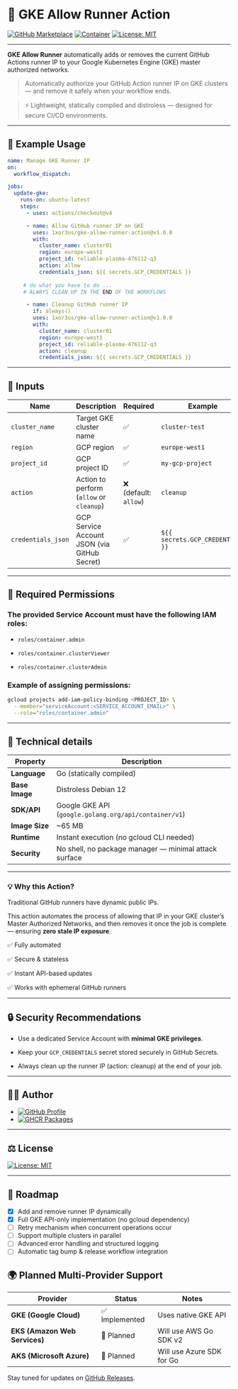 ﻿# 🔐 GKE Allow Runner Action

[![GitHub Marketplace](https://img.shields.io/badge/GitHub%20Marketplace-GKE%20Allow%20Runner-blue?logo=github)](https://github.com/marketplace/actions/gke-allow-runner)
[![Container](https://img.shields.io/badge/Image-ghcr.io%2F1xor3us%2Fgke--allow--runner--action-blue)](https://github.com/1xor3us/gke-allow-runner-action/pkgs/container/gke-allow-runner-action)
[![License: MIT](https://img.shields.io/badge/License-MIT-green.svg)](./LICENSE)

---

**GKE Allow Runner** automatically adds or removes the current GitHub Actions runner IP  to your Google Kubernetes Engine (GKE) master authorized networks.

> Automatically authorize your GitHub Action runner IP on GKE clusters — and remove it safely when your workflow ends.

> ⚡ Lightweight, statically compiled and distroless — designed for secure CI/CD environments.

---

## 🚀 Example Usage

```yaml
name: Manage GKE Runner IP
on:
  workflow_dispatch:

jobs:
  update-gke:
    runs-on: ubuntu-latest
    steps:
      - uses: actions/checkout@v4

      - name: Allow GitHub runner IP on GKE
        uses: 1xor3us/gke-allow-runner-action@v1.0.0
        with:
          cluster_name: cluster01
          region: europe-west1
          project_id: reliable-plasma-476112-q3
          action: allow
          credentials_json: ${{ secrets.GCP_CREDENTIALS }}
     
     # do what you have to do ...
     # ALWAYS CLEAN UP IN THE END OF THE WORKFLOWS

      - name: Cleanup GitHub runner IP
        if: always()
        uses: 1xor3us/gke-allow-runner-action@v1.0.0
        with:
          cluster_name: cluster01
          region: europe-west1
          project_id: reliable-plasma-476112-q3
          action: cleanup
          credentials_json: ${{ secrets.GCP_CREDENTIALS }}
```

---

## 🧩 Inputs

| Name               | Description                                  | Required             | Example                          |
| ------------------ | -------------------------------------------- | -------------------- | -------------------------------- |
| `cluster_name`     | Target GKE cluster name                      | ✅                    | `cluster-test`                   |
| `region`           | GCP region                                   | ✅                    | `europe-west1`                   |
| `project_id`       | GCP project ID                               | ✅                    | `my-gcp-project`                 |
| `action`           | Action to perform (`allow` or `cleanup`)     | ❌ (default: `allow`) | `cleanup`                        |
| `credentials_json` | GCP Service Account JSON (via GitHub Secret) | ✅                    | `${{ secrets.GCP_CREDENTIALS }}` |

---

## 🔑 Required Permissions

### The provided Service Account must have the following IAM roles:

- `roles/container.admin`

- `roles/container.clusterViewer`

- `roles/container.clusterAdmin`

### Example of assigning permissions:

```bash
gcloud projects add-iam-policy-binding <PROJECT_ID> \
  --member="serviceAccount:<SERVICE_ACCOUNT_EMAIL>" \
  --role="roles/container.admin"
```

---

## 🧰 Technical details

| Property       | Description                                           |
| -------------- | ----------------------------------------------------- |
| **Language**   | Go (statically compiled)                              |
| **Base Image** | Distroless Debian 12                                  |
| **SDK/API**    | Google GKE API (`google.golang.org/api/container/v1`) |
| **Image Size** | ~65 MB                                                |
| **Runtime**    | Instant execution (no gcloud CLI needed)              |
| **Security**   | No shell, no package manager — minimal attack surface |

---

### 💡 Why this Action?

Traditional GitHub runners have dynamic public IPs.

This action automates the process of allowing that IP in your GKE cluster’s Master Authorized Networks,
and then removes it once the job is complete — ensuring **zero stale IP exposure**.

✅ Fully automated

✅ Secure & stateless

✅ Instant API-based updates

✅ Works with ephemeral GitHub runners

---

## 🔒 Security Recommendations

- Use a dedicated Service Account with **minimal GKE privileges**.

- Keep your `GCP_CREDENTIALS` secret stored securely in GitHub Secrets.

- Always clean up the runner IP (action: cleanup) at the end of your job.

---

## 🧑‍💻 Author

- [![GitHub Profile](https://img.shields.io/badge/GitHub%20Profile-1xor3us-blue?logo=github)](https://github.com/1xor3us)
- [![GHCR Packages](https://img.shields.io/badge/GHCR%20Packages-gke--allow--runner--action-blue?logo=github)](https://github.com/1xor3us)

---

## ⚖️ License

[![License: MIT](https://img.shields.io/badge/License-MIT-green.svg)](./LICENSE)

---

## 🧭 Roadmap

- [x] Add and remove runner IP dynamically  
- [x] Full GKE API-only implementation (no gcloud dependency)  
- [ ] Retry mechanism when concurrent operations occur  
- [ ] Support multiple clusters in parallel  
- [ ] Advanced error handling and structured logging  
- [ ] Automatic tag bump & release workflow integration  

## 🌍 Planned Multi-Provider Support

| Provider | Status | Notes |
|-----------|---------|-------|
| **GKE (Google Cloud)** | ✅ Implemented | Uses native GKE API |
| **EKS (Amazon Web Services)** | 🚧 Planned | Will use AWS Go SDK v2 |
| **AKS (Microsoft Azure)** | 🚧 Planned | Will use Azure SDK for Go |

Stay tuned for updates on [GitHub Releases](https://github.com/1xor3us/gke-allow-runner-action/releases).


